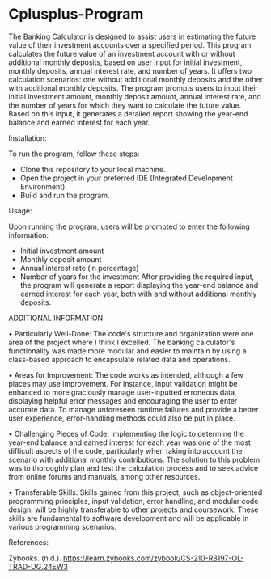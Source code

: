 # Cplusplus-Program
The Banking Calculator is designed to assist users in estimating the future value of their investment accounts over a specified period. This program calculates the future value of an investment account with or without additional monthly deposits, based on user input for initial investment, monthly deposits, annual interest rate, and number of years. It offers two calculation scenarios: one without additional monthly deposits and the other with additional monthly deposits.
The program prompts users to input their initial investment amount, monthly deposit amount, annual interest rate, and the number of years for which they want to calculate the future value. Based on this input, it generates a detailed report showing the year-end balance and earned interest for each year.

Installation:

To run the program, follow these steps:
-	Clone this repository to your local machine.
-	Open the project in your preferred IDE (Integrated Development Environment).
-	Build and run the program.
  
Usage:

Upon running the program, users will be prompted to enter the following information:
-	Initial investment amount
-	Monthly deposit amount
-	Annual interest rate (in percentage)
-	Number of years for the investment
After providing the required input, the program will generate a report displaying the year-end balance and earned interest for each year, both with and without additional monthly deposits.   

ADDITIONAL INFORMATION

• Particularly Well-Done: The code's structure and organization were one area of the project where I think I excelled. The banking calculator's functionality was made more modular and easier to maintain by using a class-based approach to encapsulate related data and operations.

• Areas for Improvement: The code works as intended, although a few places may use improvement. For instance, input validation might be enhanced to more graciously manage user-inputted erroneous data, displaying helpful error messages and encouraging the user to enter accurate data. To manage unforeseen runtime failures and provide a better user experience, error-handling methods could also be put in place.

• Challenging Pieces of Code: Implementing the logic to determine the year-end balance and earned interest for each year was one of the most difficult aspects of the code, particularly when taking into account the scenario with additional monthly contributions. The solution to this problem was to thoroughly plan and test the calculation process and to seek advice from online forums and manuals, among other resources.

• Transferable Skills: Skills gained from this project, such as object-oriented programming principles, input validation, error handling, and modular code design, will be highly transferable to other projects and coursework. These skills are fundamental to software development and will be applicable in various programming scenarios.

References: 

Zybooks. (n.d.). https://learn.zybooks.com/zybook/CS-210-R3197-OL-TRAD-UG.24EW3
